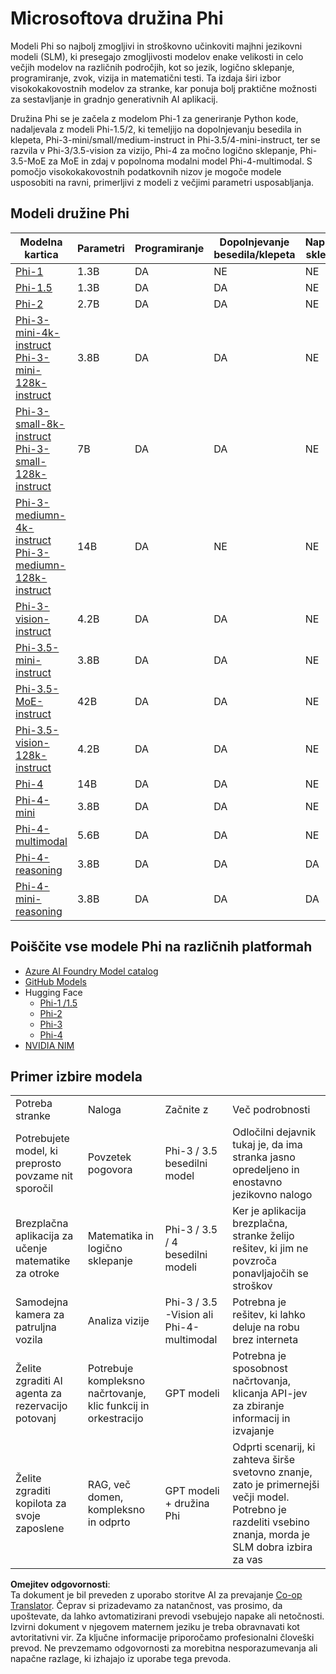 <!--
CO_OP_TRANSLATOR_METADATA:
{
  "original_hash": "8ef41b679d85adc42be3e0cbee97f7f1",
  "translation_date": "2025-07-18T21:35:53+00:00",
  "source_file": "md/01.Introduction/01/01.PhiFamily.md",
  "language_code": "sl"
}
-->
# Microsoftova družina Phi

Modeli Phi so najbolj zmogljivi in stroškovno učinkoviti majhni jezikovni modeli (SLM), ki presegajo zmogljivosti modelov enake velikosti in celo večjih modelov na različnih področjih, kot so jezik, logično sklepanje, programiranje, zvok, vizija in matematični testi. Ta izdaja širi izbor visokokakovostnih modelov za stranke, kar ponuja bolj praktične možnosti za sestavljanje in gradnjo generativnih AI aplikacij.

Družina Phi se je začela z modelom Phi-1 za generiranje Python kode, nadaljevala z modeli Phi-1.5/2, ki temeljijo na dopolnjevanju besedila in klepeta, Phi-3-mini/small/medium-instruct in Phi-3.5/4-mini-instruct, ter se razvila v Phi-3/3.5-vision za vizijo, Phi-4 za močno logično sklepanje, Phi-3.5-MoE za MoE in zdaj v popolnoma modalni model Phi-4-multimodal. S pomočjo visokokakovostnih podatkovnih nizov je mogoče modele usposobiti na ravni, primerljivi z modeli z večjimi parametri usposabljanja.

## Modeli družine Phi

<div style="font-size:8px">

| Modelna kartica | Parametri | Programiranje | Dopolnjevanje besedila/klepeta | Napredno sklepanje | Vizija | Zvok | MoE |
| - | -  | - | - | - | - | - | - |
|[Phi-1](https://huggingface.co/microsoft/phi-1)|1.3B| DA | NE | NE | NE | NE | NE |
|[Phi-1.5](https://huggingface.co/microsoft/phi-1_5)|1.3B| DA | DA | NE | NE | NE | NE |
|[Phi-2](https://huggingface.co/microsoft/phi-1_5)|2.7B| DA | DA | NE | NE | NE | NE |
|[Phi-3-mini-4k-instruct](https://huggingface.co/microsoft/Phi-3-mini-4k-instruct)<br/>[Phi-3-mini-128k-instruct](https://huggingface.co/microsoft/Phi-3-mini-128k-instruct)|3.8B| DA | DA | NE | NE | NE | NE |
|[Phi-3-small-8k-instruct](https://huggingface.co/microsoft/Phi-3-small-8k-instruct)<br/>[Phi-3-small-128k-instruct](https://huggingface.co/microsoft/Phi-3-small-128k-instruct)<br/>|7B| DA | DA | NE | NE | NE | NE |
|[Phi-3-mediumn-4k-instruct](https://huggingface.co/microsoft/Phi-3-medium-4k-instruct)<br>[Phi-3-mediumn-128k-instruct](https://huggingface.co/microsoft/Phi-3-medium-128k-instruct)|14B| DA | NE | NE | NE | NE | NE |
|[Phi-3-vision-instruct](https://huggingface.co/microsoft/Phi-3-vision-128k-instruct)|4.2B| DA | DA | NE | NE | NE | NE |
|[Phi-3.5-mini-instruct](https://huggingface.co/microsoft/Phi-3.5-mini-instruct)|3.8B| DA | DA | NE | NE | NE | NE |
|[Phi-3.5-MoE-instruct](https://huggingface.co/microsoft/Phi-3.5-MoE-instruct)|42B| DA | DA | NE | NE | NE | DA |
|[Phi-3.5-vision-128k-instruct](https://huggingface.co/microsoft/Phi-3.5-vision-instruct)|4.2B| DA | DA | NE | DA | NE | NE |
|[Phi-4](https://huggingface.co/microsoft/phi-4)|14B| DA | DA | NE | NE | NE | NE |
|[Phi-4-mini](https://huggingface.co/microsoft/Phi-4-mini-instruct)|3.8B| DA | DA | NE | NE | NE | NE |
|[Phi-4-multimodal](https://huggingface.co/microsoft/Phi-4-multimodal-instruct)|5.6B| DA | DA | NE | DA | DA | NE |
|[Phi-4-reasoning](https://huggingface.co/microsoft/Phi-4-reasoning)|3.8B| DA | DA | DA | NE | NE | NE |
|[Phi-4-mini-reasoning](https://huggingface.co/microsoft/Phi-4-mini-reasoning)|3.8B| DA | DA | DA | NE | NE | NE |

</div>

## **Poiščite vse modele Phi na različnih platformah**

- [Azure AI Foundry Model catalog](https://ai.azure.com/explore/models?selectedCollection=phi)
- [GitHub Models](https://github.com/marketplace?query=Phi&type=models)
- Hugging Face
  - [Phi-1 /1.5](https://huggingface.co/collections/microsoft/phi-1-6626e29134744e94e222d572)
  - [Phi-2](https://huggingface.co/microsoft/phi-2)
  - [Phi-3](https://huggingface.co/collections/microsoft/phi-3-6626e15e9585a200d2d761e3)
  - [Phi-4](https://huggingface.co/collections/microsoft/phi-4-677e9380e514feb5577a40e4) 
- [NVIDIA NIM](https://build.nvidia.com/search?q=Phi)

## Primer izbire modela

| | | | |
|-|-|-|-|
|Potreba stranke|Naloga|Začnite z|Več podrobnosti|
|Potrebujete model, ki preprosto povzame nit sporočil|Povzetek pogovora|Phi-3 / 3.5 besedilni model|Odločilni dejavnik tukaj je, da ima stranka jasno opredeljeno in enostavno jezikovno nalogo|
|Brezplačna aplikacija za učenje matematike za otroke|Matematika in logično sklepanje|Phi-3 / 3.5 / 4 besedilni modeli|Ker je aplikacija brezplačna, stranke želijo rešitev, ki jim ne povzroča ponavljajočih se stroškov|
|Samodejna kamera za patruljna vozila|Analiza vizije|Phi-3 / 3.5 -Vision ali Phi-4-multimodal|Potrebna je rešitev, ki lahko deluje na robu brez interneta|
|Želite zgraditi AI agenta za rezervacijo potovanj|Potrebuje kompleksno načrtovanje, klic funkcij in orkestracijo|GPT modeli|Potrebna je sposobnost načrtovanja, klicanja API-jev za zbiranje informacij in izvajanje|
|Želite zgraditi kopilota za svoje zaposlene|RAG, več domen, kompleksno in odprto|GPT modeli + družina Phi|Odprti scenarij, ki zahteva širše svetovno znanje, zato je primernejši večji model. Potrebno je razdeliti vsebino znanja, morda je SLM dobra izbira za vas|

**Omejitev odgovornosti**:  
Ta dokument je bil preveden z uporabo storitve AI za prevajanje [Co-op Translator](https://github.com/Azure/co-op-translator). Čeprav si prizadevamo za natančnost, vas prosimo, da upoštevate, da lahko avtomatizirani prevodi vsebujejo napake ali netočnosti. Izvirni dokument v njegovem maternem jeziku je treba obravnavati kot avtoritativni vir. Za ključne informacije priporočamo profesionalni človeški prevod. Ne prevzemamo odgovornosti za morebitna nesporazumevanja ali napačne razlage, ki izhajajo iz uporabe tega prevoda.